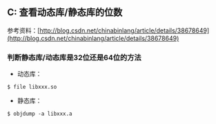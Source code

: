 ## C: 查看动态库/静态库的位数

参考资料：[http://blog.csdn.net/chinabinlang/article/details/38678649](http://blog.csdn.net/chinabinlang/article/details/38678649)

### 判断静态库/动态库是32位还是64位的方法

- 动态库：

```shell
$ file libxxx.so
```

- 静态库：

```shell
$ objdump -a libxxx.a
```